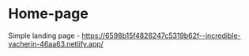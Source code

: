 # Home-page
Simple landing page - https://6598b15f4826247c5319b62f--incredible-vacherin-46aa63.netlify.app/ 
